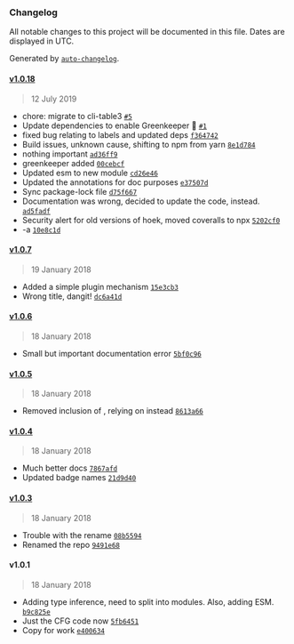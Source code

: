### Changelog

All notable changes to this project will be documented in this file. Dates are displayed in UTC.

Generated by [`auto-changelog`](https://github.com/CookPete/auto-changelog).

#### [v1.0.18](https://github.com/julianjensen/ast-flow-graph/compare/v1.0.7...v1.0.18)

> 12 July 2019

- chore: migrate to cli-table3 [`#5`](https://github.com/julianjensen/ast-flow-graph/pull/5)
- Update dependencies to enable Greenkeeper 🌴 [`#1`](https://github.com/julianjensen/ast-flow-graph/pull/1)
- fixed bug relating to labels and updated deps [`f364742`](https://github.com/julianjensen/ast-flow-graph/commit/f3647423a16133bb40c4266b364de09de40038bb)
- Build issues, unknown cause, shifting to npm from yarn [`8e1d784`](https://github.com/julianjensen/ast-flow-graph/commit/8e1d7849e644478aab36ffc6e751c7dccdd65312)
- nothing important [`ad36ff9`](https://github.com/julianjensen/ast-flow-graph/commit/ad36ff9bd44da83d9b6a791f9cdc1ccb1d316e3f)
- greenkeeper added [`00cebcf`](https://github.com/julianjensen/ast-flow-graph/commit/00cebcf2a3be7a99ec6a5feb5567c7feb969ed10)
- Updated esm to new module [`cd26e46`](https://github.com/julianjensen/ast-flow-graph/commit/cd26e4641d63a0944bb07d55c91cdf6de10b821b)
- Updated the annotations for doc purposes [`e37507d`](https://github.com/julianjensen/ast-flow-graph/commit/e37507d3bae8a7dbaa48db045090bfb912dfe9d1)
- Sync package-lock file [`d75f667`](https://github.com/julianjensen/ast-flow-graph/commit/d75f667aa61bf1651c0f269b8e54f7742d543fae)
- Documentation was wrong, decided to update the code, instead. [`ad5fadf`](https://github.com/julianjensen/ast-flow-graph/commit/ad5fadfcd08429adea754436a098b7a21d75a793)
- Security alert for old versions of hoek, moved coveralls to npx [`5202cf0`](https://github.com/julianjensen/ast-flow-graph/commit/5202cf0bae9abd0b90380fe6eac0ea06cc17551a)
- -a [`10e8c1d`](https://github.com/julianjensen/ast-flow-graph/commit/10e8c1d1d4ae14af1aa2198306ca8895501ad7cd)

#### [v1.0.7](https://github.com/julianjensen/ast-flow-graph/compare/v1.0.6...v1.0.7)

> 19 January 2018

- Added a simple plugin mechanism [`15e3cb3`](https://github.com/julianjensen/ast-flow-graph/commit/15e3cb337fc945d45e42f428550e1d8ff4317357)
- Wrong title, dangit! [`dc6a41d`](https://github.com/julianjensen/ast-flow-graph/commit/dc6a41d499990f4890bcdb0cb9c5c06a0b328f30)

#### [v1.0.6](https://github.com/julianjensen/ast-flow-graph/compare/v1.0.5...v1.0.6)

> 18 January 2018

- Small but important documentation error [`5bf0c96`](https://github.com/julianjensen/ast-flow-graph/commit/5bf0c96b03bd7cb86ac1b1719ea82bc9f42a1f33)

#### [v1.0.5](https://github.com/julianjensen/ast-flow-graph/compare/v1.0.4...v1.0.5)

> 18 January 2018

- Removed inclusion of , relying on  instead [`8613a66`](https://github.com/julianjensen/ast-flow-graph/commit/8613a66791e27f000f9f9813dff90c2ddd729f6d)

#### [v1.0.4](https://github.com/julianjensen/ast-flow-graph/compare/v1.0.3...v1.0.4)

> 18 January 2018

- Much better docs [`7867afd`](https://github.com/julianjensen/ast-flow-graph/commit/7867afd14734fa079fc5c14edda7cb248baf4db5)
- Updated badge names [`21d9d40`](https://github.com/julianjensen/ast-flow-graph/commit/21d9d4005217a2734cdd33ed0dd42df9517d0d39)

#### [v1.0.3](https://github.com/julianjensen/ast-flow-graph/compare/v1.0.1...v1.0.3)

> 18 January 2018

- Trouble with the rename [`08b5594`](https://github.com/julianjensen/ast-flow-graph/commit/08b55948fa81332804aa1d17a24ae9ffdc4ec610)
- Renamed the repo [`9491e68`](https://github.com/julianjensen/ast-flow-graph/commit/9491e68c026ed0750e7679836a9d3d1056f332ba)

#### v1.0.1

> 18 January 2018

- Adding type inference, need to split into modules. Also, adding ESM. [`b9c825e`](https://github.com/julianjensen/ast-flow-graph/commit/b9c825e0091596b14ee620b4126dd1e285fbb307)
- Just the CFG code now [`5fb6451`](https://github.com/julianjensen/ast-flow-graph/commit/5fb6451fa90056be8806a2c465bb1882643df37e)
- Copy for work [`e400634`](https://github.com/julianjensen/ast-flow-graph/commit/e400634eecb838c8a6a00767a81b60861679f4bb)
